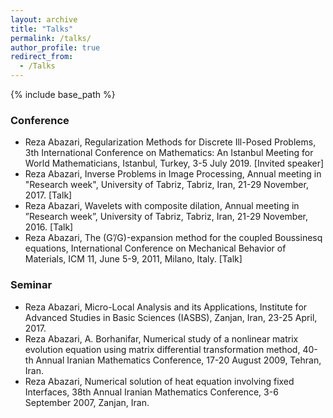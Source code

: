 ```yaml
---
layout: archive
title: "Talks"
permalink: /talks/
author_profile: true
redirect_from:
  - /Talks
---
```


{% include base_path %}
### Conference
* Reza Abazari, Regularization Methods for Discrete Ill-Posed Problems, 3th International Conference on Mathematics: An Istanbul Meeting for World Mathematicians, Istanbul, Turkey, 3-5 July 2019. [Invited speaker]
* Reza Abazari, Inverse Problems in Image Processing, Annual meeting in "Research week", University of Tabriz,
Tabriz, Iran, 21-29 November, 2017. [Talk]
* Reza Abazari, Wavelets with composite dilation, Annual meeting in ”Research week”, University of Tabriz, Tabriz,
Iran, 21-29 November, 2016. [Talk]
* Reza Abazari, The (G’/G)-expansion method for the coupled Boussinesq equations, International Conference on
Mechanical Behavior of Materials, ICM 11, June 5-9, 2011, Milano, Italy. [Talk]
### Seminar
* Reza Abazari, Micro-Local Analysis and its Applications, Institute for Advanced Studies in Basic Sciences
(IASBS), Zanjan, Iran, 23-25 April, 2017.
* Reza Abazari, A. Borhanifar, Numerical study of a nonlinear matrix evolution equation using matrix differential
transformation method, 40-th Annual Iranian Mathematics Conference, 17-20 August 2009, Tehran, Iran.
* Reza Abazari, Numerical solution of heat equation involving fixed Interfaces, 38th Annual Iranian Mathematics
Conference, 3-6 September 2007, Zanjan, Iran.



